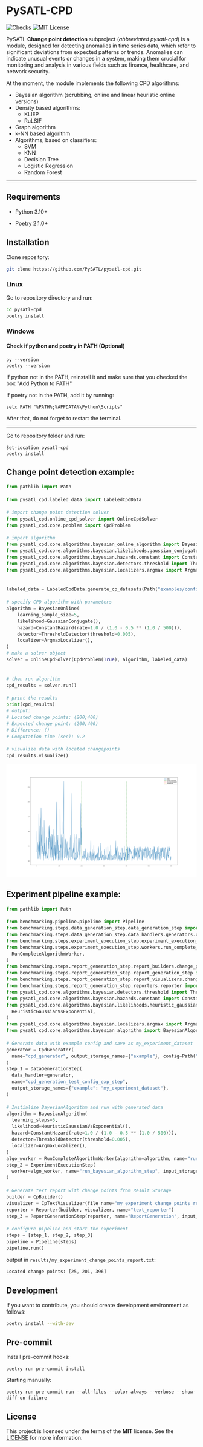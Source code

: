 # PySATL-CPD

[status-shield]: https://img.shields.io/github/actions/workflow/status/PySATL/pysatl-cpd/.github/workflows/check.yaml?branch=main&event=push&style=for-the-badge&label=Checks
[status-url]: https://github.com/PySATL/pysatl-cpd/blob/main/.github/workflows/check.yaml
[license-shield]: https://img.shields.io/github/license/PySATL/pysatl-cpd.svg?style=for-the-badge&color=blue
[license-url]: LICENSE

[![Checks][status-shield]][status-url]
[![MIT License][license-shield]][license-url]

PySATL **Change point detection** subproject (*abbreviated pysatl-cpd*) is a module, designed for detecting anomalies in time series data, which refer to significant deviations from expected patterns or trends. Anomalies can indicate unusual events or changes in a system, making them crucial for monitoring and analysis in various fields such as finance, healthcare, and network security.

At the moment, the module implements the following CPD algorithms:
* Bayesian algorithm (scrubbing, online and linear heuristic online versions)
* Density based algorithms:
    * KLIEP
    * RuLSIF
* Graph algorithm
* k-NN based algorithm
* Algorithms, based on classifiers:
    * SVM
    * KNN
    * Decision Tree
    * Logistic Regression
    * Random Forest
---

## Requirements

- Python 3.10+

- Poetry 2.1.0+



## Installation

Clone repository:

```sh
git clone https://github.com/PySATL/pysatl-cpd.git
```



### Linux

Go to repository directory and run:

```bash
cd pysatl-cpd
poetry install
```



### Windows

#### Check if python and poetry in PATH (Optional)

```shell
py --version
poetry --version
```

If python not in the PATH, reinstall it and make sure that you checked the box "Add Python to PATH"

If poetry not in the PATH, add it by running:

```shell
setx PATH "%PATH%;%APPDATA%\Python\Scripts"
```

After that, do not forget to restart the terminal.



---

Go to repository folder and run:

```shell
Set-Location pysatl-cpd
poetry install
```




## Change point detection example:

```python
from pathlib import Path

from pysatl_cpd.labeled_data import LabeledCpdData

# import change point detection solver
from pysatl_cpd.online_cpd_solver import OnlineCpdSolver
from pysatl_cpd.core.problem import CpdProblem

# import algorithm
from pysatl_cpd.core.algorithms.bayesian_online_algorithm import BayesianOnline
from pysatl_cpd.core.algorithms.bayesian.likelihoods.gaussian_conjugate import GaussianConjugate
from pysatl_cpd.core.algorithms.bayesian.hazards.constant import ConstantHazard
from pysatl_cpd.core.algorithms.bayesian.detectors.threshold import ThresholdDetector
from pysatl_cpd.core.algorithms.bayesian.localizers.argmax import ArgmaxLocalizer


labeled_data = LabeledCpdData.generate_cp_datasets(Path("examples/configs/test_config_exp.yml"))["example"]

# specify CPD algorithm with parameters
algorithm = BayesianOnline(
    learning_sample_size=5,
    likelihood=GaussianConjugate(),
    hazard=ConstantHazard(rate=1.0 / (1.0 - 0.5 ** (1.0 / 500))),
    detector=ThresholdDetector(threshold=0.005),
    localizer=ArgmaxLocalizer(),
)
# make a solver object
solver = OnlineCpdSolver(CpdProblem(True), algorithm, labeled_data)


# then run algorithm
cpd_results = solver.run()

# print the results
print(cpd_results)
# output:
# Located change points: (200;400)
# Expected change point: (200;400)
# Difference: ()
# Computation time (sec): 0.2

# visualize data with located changepoints
cpd_results.visualize()
```
![example_of_output](assets/changepoint_example.png)

## Experiment pipeline example:

```python
from pathlib import Path

from benchmarking.pipeline.pipeline import Pipeline
from benchmarking.steps.data_generation_step.data_generation_step import DataGenerationStep
from benchmarking.steps.data_generation_step.data_handlers.generators.cpd_generator import CpdGenerator
from benchmarking.steps.experiment_execution_step.experiment_execution_step import ExperimentExecutionStep
from benchmarking.steps.experiment_execution_step.workers.run_complete_algorithm_worker import (
  RunCompleteAlgorithmWorker,
)
from benchmarking.steps.report_generation_step.report_builders.change_point_builder import CpBuilder
from benchmarking.steps.report_generation_step.report_generation_step import ReportGenerationStep
from benchmarking.steps.report_generation_step.report_visualizers.change_point_text_visualizer import CpTextVisualizer
from benchmarking.steps.report_generation_step.reporters.reporter import Reporter
from pysatl_cpd.core.algorithms.bayesian.detectors.threshold import ThresholdDetector
from pysatl_cpd.core.algorithms.bayesian.hazards.constant import ConstantHazard
from pysatl_cpd.core.algorithms.bayesian.likelihoods.heuristic_gaussian_vs_exponential import (
  HeuristicGaussianVsExponential,
)
from pysatl_cpd.core.algorithms.bayesian.localizers.argmax import ArgmaxLocalizer
from pysatl_cpd.core.algorithms.bayesian_algorithm import BayesianAlgorithm

# Generate data with example config and save as my_experiment_dataset
generator = CpdGenerator(
  name="cpd_generator", output_storage_names={"example"}, config=Path("examples/configs/test_config_exp.yml")
)
step_1 = DataGenerationStep(
  data_handler=generator,
  name="cpd_generation_test_config_exp_step",
  output_storage_names={"example": "my_experiment_dataset"},
)

# Initialize BayesianAlgorithm and run with generated data
algorithm = BayesianAlgorithm(
  learning_steps=5,
  likelihood=HeuristicGaussianVsExponential(),
  hazard=ConstantHazard(rate=1.0 / (1.0 - 0.5 ** (1.0 / 500))),
  detector=ThresholdDetector(threshold=0.005),
  localizer=ArgmaxLocalizer(),
)
algo_worker = RunCompleteAlgorithmWorker(algorithm=algorithm, name="run_bayesian_algorithm_worker")
step_2 = ExperimentExecutionStep(
  worker=algo_worker, name="run_bayesian_algorithm_step", input_storage_names={"my_experiment_dataset": "dataset"}
)

# Generate text report with change points from Result Storage
builder = CpBuilder()
visualizer = CpTextVisualizer(file_name="my_experiment_change_points_report")
reporter = Reporter(builder, visualizer, name="text_reporter")
step_3 = ReportGenerationStep(reporter, name="ReportGeneration", input_storage_names={"change_points"})

# configure pipeline and start the experiment
steps = [step_1, step_2, step_3]
pipeline = Pipeline(steps)
pipeline.run()
```
output in ```results/my_experiment_change_points_report.txt```:
```txt
Located change points: [25, 201, 396]
```



## Development

If you want to contribute, you should create development environment as follows:

```bash
poetry install --with-dev
```



## Pre-commit

Install pre-commit hooks:

```shell
poetry run pre-commit install
```

Starting manually:

```shell
poetry run pre-commit run --all-files --color always --verbose --show-diff-on-failure
```



## License

This project is licensed under the terms of the **MIT** license. See the [LICENSE](LICENSE) for more information.
